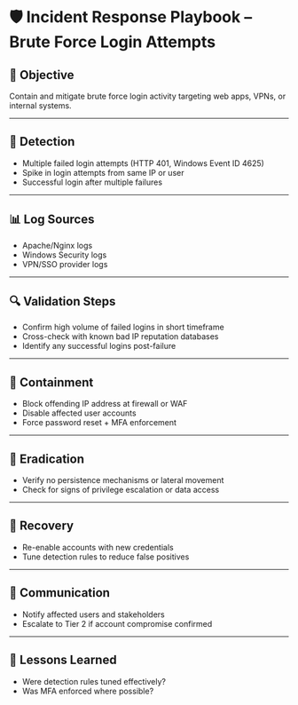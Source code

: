 # 🛡️ Incident Response Playbook – Brute Force Login Attempts

## 🎯 Objective
Contain and mitigate brute force login activity targeting web apps, VPNs, or internal systems.

---

## 🧾 Detection

- Multiple failed login attempts (HTTP 401, Windows Event ID 4625)
- Spike in login attempts from same IP or user
- Successful login after multiple failures

---

## 📊 Log Sources

- Apache/Nginx logs
- Windows Security logs
- VPN/SSO provider logs

---

## 🔍 Validation Steps

- Confirm high volume of failed logins in short timeframe
- Cross-check with known bad IP reputation databases
- Identify any successful logins post-failure

---

## 🛑 Containment

- Block offending IP address at firewall or WAF
- Disable affected user accounts
- Force password reset + MFA enforcement

---

## 🧼 Eradication

- Verify no persistence mechanisms or lateral movement
- Check for signs of privilege escalation or data access

---

## 🔄 Recovery

- Re-enable accounts with new credentials
- Tune detection rules to reduce false positives

---

## 📣 Communication

- Notify affected users and stakeholders
- Escalate to Tier 2 if account compromise confirmed

---

## 📘 Lessons Learned

- Were detection rules tuned effectively?
- Was MFA enforced where possible?
